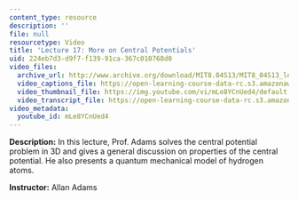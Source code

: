 ```yaml
---
content_type: resource
description: ''
file: null
resourcetype: Video
title: 'Lecture 17: More on Central Potentials'
uid: 224eb7d3-d9f7-f139-91ca-367c010768d0
video_files:
  archive_url: http://www.archive.org/download/MIT8.04S13/MIT8_04S13_lec17_300k.mp4
  video_captions_file: https://open-learning-course-data-rc.s3.amazonaws.com/8-04-quantum-physics-i-spring-2013/2ad1c7a31712544ab84bb38cef7f922f_mLe8YCnUed4.vtt
  video_thumbnail_file: https://img.youtube.com/vi/mLe8YCnUed4/default.jpg
  video_transcript_file: https://open-learning-course-data-rc.s3.amazonaws.com/8-04-quantum-physics-i-spring-2013/8b1fc35f12380efca733a30721c9579f_mLe8YCnUed4.pdf
video_metadata:
  youtube_id: mLe8YCnUed4
---
```


**Description:** In this lecture, Prof. Adams solves the central potential problem in 3D and gives a general discussion on properties of the central potential. He also presents a quantum mechanical model of hydrogen atoms.

**Instructor:** Allan Adams